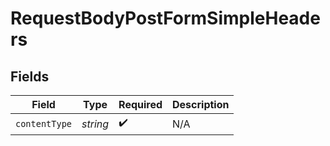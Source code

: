 # RequestBodyPostFormSimpleHeaders


## Fields

| Field              | Type               | Required           | Description        |
| ------------------ | ------------------ | ------------------ | ------------------ |
| `contentType`      | *string*           | :heavy_check_mark: | N/A                |
